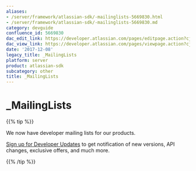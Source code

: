 ```yaml
---
aliases:
- /server/framework/atlassian-sdk/-mailinglists-5669830.html
- /server/framework/atlassian-sdk/-mailinglists-5669830.md
category: devguide
confluence_id: 5669830
dac_edit_link: https://developer.atlassian.com/pages/editpage.action?cjm=wozere&pageId=5669830
dac_view_link: https://developer.atlassian.com/pages/viewpage.action?cjm=wozere&pageId=5669830
date: '2017-12-08'
legacy_title: _MailingLists
platform: server
product: atlassian-sdk
subcategory: other
title: _MailingLists
---
```

# \_MailingLists

{{% tip %}}

We now have developer mailing lists for our products.

<a href="https://my.atlassian.com/email" class="external-link">Sign up for Developer Updates</a> to get notification of new versions, API changes, exclusive offers, and much more.

{{% /tip %}}
